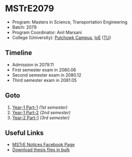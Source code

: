 # MSTrE2079
- Program: Masters in Science, Transportation Engineering
- Batch: 2079
- Program Coordinator: Anil Marsani
- College (University): [Pulchowk Campus](https://pcampus.edu.np/), [IoE](https://ioe.edu.np/) ([TU](https://tu.edu.np/))

## Timeline
- Admission in 2079.11
- First semester exam in 2080.06
- Second semester exam in 2080.12
- Third semester exam in 2081.05

## Goto
1. [Year-1 Part-1](Year-1%20Part-1) *(1st semester)*
2. [Year-1 Part-2](Year-1%20Part-2) *(2nd semester)*
2. [Year-2 Part-1](Year-2%20Part-1) *(3rd semester)*

## Useful Links
- [MSTrE Notices Facebook Page](https://www.facebook.com/MSTrEPulchowk)
- [Download thesis files in bulk](https://github.com/pragyanone/DownloadTUCL)
